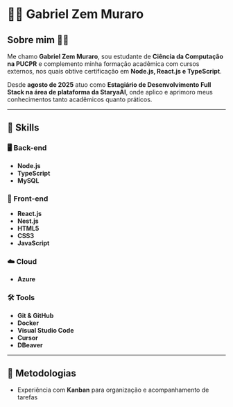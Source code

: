 # 👨‍💻 Gabriel Zem Muraro

## Sobre mim 🙋‍♂️
Me chamo **Gabriel Zem Muraro**, sou estudante de **Ciência da Computação na PUCPR** e complemento minha formação acadêmica com cursos externos, nos quais obtive certificação em **Node.js, React.js e TypeScript**.  

Desde **agosto de 2025** atuo como **Estagiário de Desenvolvimento Full Stack na área de plataforma da StaryaAI**, onde aplico e aprimoro meus conhecimentos tanto acadêmicos quanto práticos.  

---

## 🚀 Skills

### 🖥️ Back-end
- **Node.js**  
- **TypeScript**
- **MySQL**

### 🎨 Front-end
- **React.js**  
- **Nest.js**  
- **HTML5**
- **CSS3**
- **JavaScript**

### ☁️ Cloud
- **Azure**  

### 🛠️ Tools
- **Git & GitHub**  
- **Docker**  
- **Visual Studio Code**  
- **Cursor**  
- **DBeaver**

---

## 📌 Metodologias
- Experiência com **Kanban** para organização e acompanhamento de tarefas  
